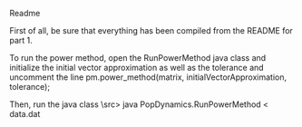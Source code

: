 Readme

First of all, be sure that everything has been compiled from the README for part 1.

To run the power method, open the RunPowerMethod java class and initialize the initial
    vector approximation as well as the tolerance and uncomment the line 
        pm.power_method(matrix, initialVectorApproximation, tolerance);
    
Then, run the java class
    \src> java PopDynamics.RunPowerMethod < data.dat
